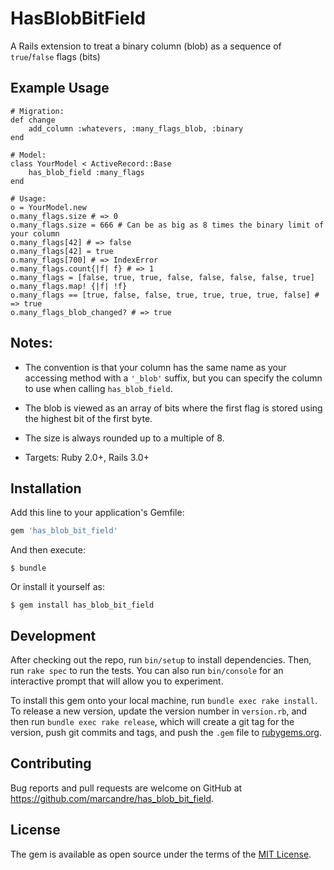 # HasBlobBitField

A Rails extension to treat a binary column (blob) as a sequence of `true`/`false` flags (bits)

## Example Usage

```
# Migration:
def change
	add_column :whatevers, :many_flags_blob, :binary
end

# Model:
class YourModel < ActiveRecord::Base
	has_blob_field :many_flags
end

# Usage:
o = YourModel.new
o.many_flags.size # => 0
o.many_flags.size = 666 # Can be as big as 8 times the binary limit of your column
o.many_flags[42] # => false
o.many_flags[42] = true
o.many_flags[700] # => IndexError
o.many_flags.count{|f| f} # => 1
o.many_flags = [false, true, true, false, false, false, false, true]
o.many_flags.map! {|f| !f}
o.many_flags == [true, false, false, true, true, true, true, false] # => true
o.many_flags_blob_changed? # => true
```

## Notes:

* The convention is that your column has the same name as your accessing method with a `'_blob'` suffix, but you can specify the column to use when calling `has_blob_field`.

* The blob is viewed as an array of bits where the first flag is stored using the highest bit of the first byte.

* The size is always rounded up to a multiple of 8.

* Targets: Ruby 2.0+, Rails 3.0+

## Installation

Add this line to your application's Gemfile:

```ruby
gem 'has_blob_bit_field'
```

And then execute:

    $ bundle

Or install it yourself as:

    $ gem install has_blob_bit_field

## Development

After checking out the repo, run `bin/setup` to install dependencies. Then, run `rake spec` to run the tests. You can also run `bin/console` for an interactive prompt that will allow you to experiment.

To install this gem onto your local machine, run `bundle exec rake install`. To release a new version, update the version number in `version.rb`, and then run `bundle exec rake release`, which will create a git tag for the version, push git commits and tags, and push the `.gem` file to [rubygems.org](https://rubygems.org).

## Contributing

Bug reports and pull requests are welcome on GitHub at https://github.com/marcandre/has_blob_bit_field.


## License

The gem is available as open source under the terms of the [MIT License](http://opensource.org/licenses/MIT).

